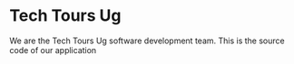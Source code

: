 # Tech Tours Ug
 We are the Tech Tours Ug software development team. This is the source code of our application
